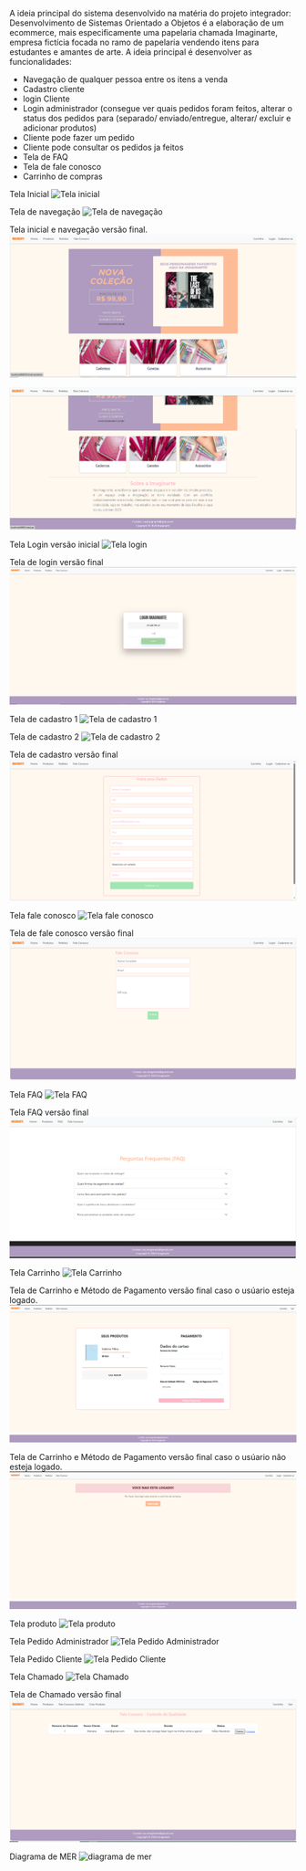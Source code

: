 A ideia principal do sistema desenvolvido na matéria do projeto integrador: Desenvolvimento de Sistemas Orientado a Objetos é a elaboração de um ecommerce, mais especificamente uma papelaria chamada Imaginarte, empresa fictícia focada no ramo de papelaria vendendo itens para estudantes e amantes de arte.
A ideia principal é desenvolver as funcionalidades: 

* Navegação de qualquer pessoa entre os itens a venda
* Cadastro cliente
* login Cliente 
* Login administrador (consegue ver quais pedidos foram feitos, alterar o status dos pedidos para (separado/ enviado/entregue, alterar/ excluir e adicionar produtos)
* Cliente pode fazer um pedido
* Cliente pode consultar os pedidos ja feitos 
* Tela de FAQ
* Tela de fale conosco   
* Carrinho de compras

Tela Inicial 
![Tela inicial](/imagens/telainicial.png)


Tela de navegação 
![Tela de navegação](/imagens/telanavegacao.png)


Tela inicial e navegação versão final.
![Tela de navegação final 1](/imagens/telanavegacaofinal1.png)

![Tela de navegação final 2](/imagens/telanavegacaofinal2.png)


Tela Login versão inicial
![Tela login](/imagens/telalogin.png)

Tela de login versão final 
![Tela de login versão final](/imagens/telaloginfinal.png)


Tela de cadastro 1
![Tela de cadastro 1](/imagens/telacadastro01.png)


Tela de cadastro 2
![Tela de cadastro 2](/imagens/telacadastro02.png)


Tela de cadastro versão final 
![Tela de cadastro final](/imagens/telacadastrofinal.png)


Tela fale conosco
![Tela fale conosco](/imagens/telafaleconosco.png)


Tela de fale conosco versão final 
![Tela fale conosco final](/imagens/telafaleconoscofinal.png)


Tela FAQ
![Tela FAQ](/imagens/telafaq.png)

Tela FAQ versão final
![Tela FAQ](/imagens/telafaqfinal.png)


Tela Carrinho 
![Tela Carrinho](/imagens/telacarrinho.png)

Tela de Carrinho e Método de Pagamento versão final caso o usúario esteja logado.
![Tela Carrinho logado](/imagens/telacarrinhofinallogado.png)

Tela de Carrinho e Método de Pagamento versão final caso o usúario não esteja logado.
![Tela Carrinho não logado](/imagens/telacarrinhofinal.png)

Tela produto
![Tela produto](/imagens/telaproduto.png)


Tela Pedido Administrador
![Tela Pedido Administrador](/imagens/telapedidoadm.png)


Tela Pedido Cliente
![Tela Pedido Cliente](/imagens/telapedidocliente.png)


Tela Chamado
![Tela Chamado](/imagens/telachamadoadm.png)

Tela de Chamado versão final
![Tela Chamado Final](/imagens/telafaleconoscofinaladm.png)


Diagrama de MER
![diagrama de mer](/imagens/diagrama_mer.png)
